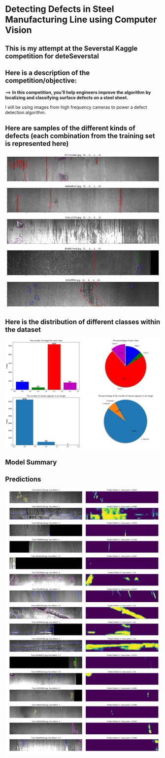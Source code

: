 # Detecting Defects in Steel Manufacturing Line using Computer Vision

## This is my attempt at the Severstal Kaggle competition for deteSeverstal

Here is a description of the competition/objective:
-----
==> **In this competition, you’ll help engineers improve the algorithm by localizing and classifying surface defects on a steel sheet.**

I will be using images from high frequency cameras to power a defect detection algorithm.


## Here are samples of the different kinds of defects (each combination from the training set is represented here)

![2](images/image2.png)
![2](images/image3.png)
![2](images/image4.png)
![2](images/image5.png)
![2](images/image6.png)

## Here is the distribution of different classes within the dataset
![2](images/charts1.png)
![2](images/charts2.png)

## Model Summary
## Predictions
![2](images/predictions.png)
